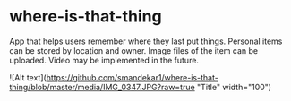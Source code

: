 # where-is-that-thing

App that helps users remember where they last put things.  Personal items can be stored by location and owner.  Image files of the item can be uploaded.  Video may be implemented in the future.  

![Alt text](https://github.com/smandekar1/where-is-that-thing/blob/master/media/IMG_0347.JPG?raw=true "Title" width="100")
